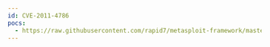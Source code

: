```yaml
---
id: CVE-2011-4786
pocs:
  - https://raw.githubusercontent.com/rapid7/metasploit-framework/master/modules/exploits/windows/browser/hp_easy_printer_care_xmlcachemgr.rb
---
```

